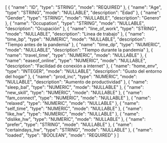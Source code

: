 [
    {
        "name": "ID",
        "type": "STRING",
        "mode": "REQUIRED"
    },
    {
        "name": "Age",
        "type": "STRING",
        "mode": "NULLABLE",
        "description": "Edad"
    },
    {
        "name": "Gender",
        "type": "STRING",
        "mode": "NULLABLE",
        "description": "Genero"
    },
    {
        "name": "Occupation",
        "type": "STRING",
        "mode": "NULLABLE",
        "description": "Ocupación"
    },
    {
        "name": "line_of_work",
        "type": "STRING",
        "mode": "NULLABLE",
        "description": "Linea de trabajo"
    },
    {
        "name": "time_bp",
        "type": "NUMERIC",
        "mode": "NULLABLE",
        "description": "Tiempo antes de la pandemia"
    },
    {
        "name": "time_dp",
        "type": "NUMERIC",
        "mode": "NULLABLE",
        "description": "Tiempo durante la pandemia"
    },
    {
        "name": "travel_time",
        "type": "NUMERIC",
        "mode": "NULLABLE"
    },
    {
        "name": "easeof_online",
        "type": "NUMERIC",
        "mode": "NULLABLE",
        "description": "Facilidad de conexión a internet"
    },
    {
        "name": "home_env",
        "type": "INTEGER",
        "mode": "NULLABLE",
        "description": "Gusto del entorno del hogar"
    },
    {
        "name": "prod_inc",
        "type": "NUMERIC",
        "mode": "NULLABLE",
        "description": "Aumento de productividad"
    },
    {
        "name": "sleep_bal",
        "type": "NUMERIC",
        "mode": "NULLABLE"
    },
    {
        "name": "new_skill",
        "type": "NUMERIC",
        "mode": "NULLABLE"
    },
    {
        "name": "fam_connect",
        "type": "NUMERIC",
        "mode": "NULLABLE"
    },
    {
        "name": "relaxed",
        "type": "NUMERIC",
        "mode": "NULLABLE"
    },
    {
        "name": "self_time",
        "type": "NUMERIC",
        "mode": "NULLABLE"
    },
    {
        "name": "like_hw",
        "type": "NUMERIC",
        "mode": "NULLABLE"
    },
    {
        "name": "dislike_hw",
        "type": "NUMERIC",
        "mode": "NULLABLE"
    },
    {
        "name": "prefer",
        "type": "STRING",
        "mode": "NULLABLE"
    },
    {
        "name": "certaindays_hw",
        "type": "STRING",
        "mode": "NULLABLE"
    },
    {
        "name": "loaded",
        "type": "BOOLEAN",
        "mode": "REQUIRED"
    }
]